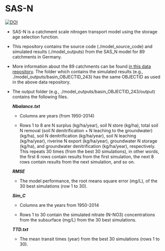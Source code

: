 # SAS-N
[![DOI](https://zenodo.org/badge/509562497.svg)](https://zenodo.org/badge/latestdoi/509562497)
- SAS-N is a catchment scale nitrogen transport model using the storage age selection function.
- This repository contains the source code (./model_source_code) and simulated results (./model_outputs) from the SAS_N model for 89 catchments in Germany. 

- More information about the 89 catchments can be found [in this data repository](https://www.hydroshare.org/resource/88254bd930d1466c85992a7dea6947a4/). The folder which contains the simulated results (e.g., ./model_outputs/basin_OBJECTID_243) has the same OBJECTID as used in the above data repository.

- The output folder (e.g., ./model_outputs/basin_OBJECTID_243/output) contains the following files.

  ***Nbalance.txt***

     - Columns are years (from 1950-2014)

     - Rows 1 to 8 are N surplus (kg/ha/year), soil N store  (kg/ha), total soil N removal (soil N denitrification + N leaching to the groundwater)  (kg/ha), soil N denitrification (kg/ha/year), soil N leaching (kg/ha/year), riverine N export (kg/ha/year), groundwater N storage (kg/ha), and groundwater denitrification (kg/ha/year), respectively. This repeats 30 times (from the best 30 simulations), in other words, the first 8 rows contain results from the first simulation, the next 8 rows contain results from the next simulation, and so on.

       
  
  ***RMSE*** 
  
     - The model performance, the root means square error (mg/L), of the 30 best simulations (row 1 to 30).
  
       
  
  ***Sim_C*** 
  
     - Columns are the years from 1950-2014
  
     - Rows 1 to 30 contain the simulated nitrate (N-NO3) concentrations from the subsurface (mg/L) from the 30 best simulations.
  
       
  
  ***TTD.txt*** 
  
     - The mean transit times (year) from the best 30 simulations (rows 1 to 30).
  


​     
